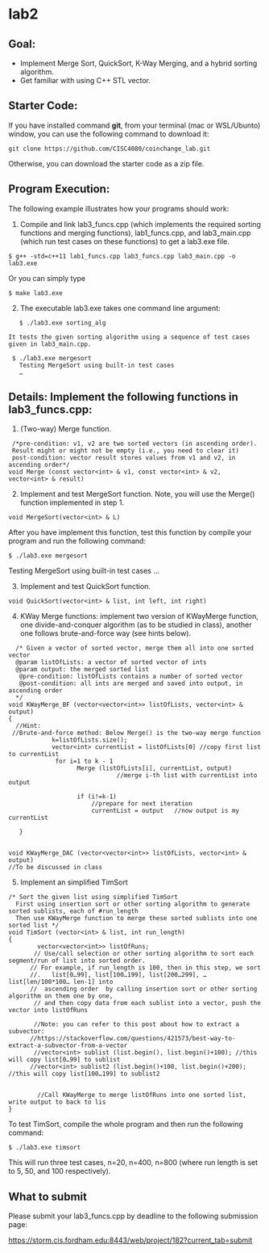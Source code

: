 # lab2

## Goal:

- Implement Merge Sort, QuickSort, K-Way Merging, and a hybrid sorting algorithm.
- Get familiar with using C++ STL vector.

## Starter Code: 

If you have installed command **git**, from your terminal (mac or WSL/Ubunto) window, you can use the following command to download it:
```
git clone https://github.com/CISC4080/coinchange_lab.git
```
Otherwise, you can download the starter code as a zip file. 


## Program Execution:

The following example illustrates how your programs should work:
1. Compile and link lab3_funcs.cpp (which implements the required sorting functions and merging functions), lab1_funcs.cpp, and lab3_main.cpp (which run test cases on these functions) to get a lab3.exe file. 
```
$ g++ -std=c++11 lab1_funcs.cpp lab3_funcs.cpp lab3_main.cpp -o lab3.exe 
```

  Or you can simply type 
```
$ make lab3.exe
```

2.  The executable lab3.exe takes one command line argument:

```
   $ ./lab3.exe sorting_alg
```
    It tests the given sorting algorithm using a sequence of test cases given in lab3_main.cpp. 
```
 $ ./lab3.exe mergesort 
   Testing MergeSort using built-in test cases 
   …
```
 

## Details: Implement the following functions in lab3_funcs.cpp: 

1. (Two-way) Merge function.

```
 /*pre-condition: v1, v2 are two sorted vectors (in ascending order). 
 Result might or might not be empty (i.e., you need to clear it)
 post-condition: vector result stores values from v1 and v2, in ascending order*/
void Merge (const vector<int> & v1, const vector<int> & v2, vector<int> & result)
```

2. Implement and test MergeSort function. Note, you will use the Merge() function implemented in step 1. 
```
void MergeSort(vector<int> & L)
```
After you have implement this function, test this function  by compile your program and run the following command:

```
$ ./lab3.exe mergesort
```
   Testing MergeSort using built-in test cases 
    …

3. Implement and test QuickSort function.   
```
void QuickSort(vector<int> & list, int left, int right)
```
4. KWay Merge functions:  implement two version of KWayMerge function, one divide-and-conquer algorithm (as to be studied in class), another one follows brute-and-force way (see hints below).
```
  /* Given a vector of sorted vector, merge them all into one sorted vector 
  @param listOfLists: a vector of sorted vector of ints
  @param output: the merged sorted list 
   @pre-condition: listOfLists contains a number of sorted vector
   @post-condition: all ints are merged and saved into output, in ascending order 
  */
void KWayMerge_BF (vector<vector<int>> listOfLists, vector<int> & output)  
{
  //Hint: 
 //Brute-and-force method: Below Merge() is the two-way merge function 
            k=listOfLists.size();  
            vector<int> currentList = listOfLists[0] //copy first list to currentList 
             for i=1 to k - 1
                   Merge (listOfLists[i], currentList, output) 
                              //merge i-th list with currentList into output 
                   
                   if (i!=k-1) 
                       //prepare for next iteration 
                       currentList = output   //now output is my currentList 
  
   } 

  
void KWayMerge_DAC (vector<vector<int>> listOfLists, vector<int> & output)
//To be discussed in class 
```

5. Implement an simplified TimSort
```
/* Sort the given list using simplified TimSort 
  First using insertion sort or other sorting algorithm to generate sorted sublists, each of #run_length 
  Then use KWayMerge function to merge these sorted sublists into one sorted list */
void TimSort (vector<int> & list, int run_length)
{
        vector<vector<int>> listOfRuns; 
       // Use/call selection or other sorting algorithm to sort each segment/run of list into sorted order. 
      // For example, if run_length is 100, then in this step, we sort
      //.   list[0…99], list[100…199], list[200…299], … list[len/100*100… len-1] into
      //  ascending order  by calling insertion sort or other sorting algorithm on them one by one, 
       // and then copy data from each sublist into a vector, push the vector into listOfRuns 

       //Note: you can refer to this post about how to extract a subvector: 
      //https://stackoverflow.com/questions/421573/best-way-to-extract-a-subvector-from-a-vector
       //vector<int> sublist (list.begin(), list.begin()+100); //this will copy list[0…99] to sublist 
      //vector<int> sublist2 (list.begin()+100, list.begin()+200); //this will copy list[100…199] to sublist2 


        //Call KWayMerge to merge listOfRuns into one sorted list, write output to back to lis
} 
```
To test TimSort, compile the whole program and then run the following command:
```
$ ./lab3.exe timsort 
```
This will run three test cases, n=20, n=400, n=800 (where run length is set to 5, 50, and 100 respectively). 


## What to submit
  Please submit your lab3_funcs.cpp by deadline to the following submission page: 

https://storm.cis.fordham.edu:8443/web/project/182?current_tab=submit


